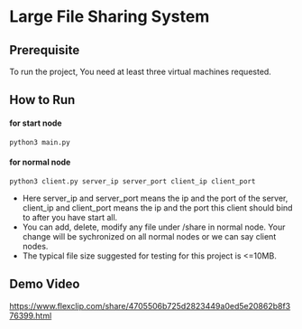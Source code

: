 # Large File Sharing System
## Prerequisite
To run the project, You need at least three virtual machines requested.
## How to Run
#### for start node 
`python3 main.py`
#### for normal node 
`python3 client.py server_ip server_port client_ip client_port`

 * Here server_ip and server_port means the ip and the port of the server, client_ip and client_port means the ip and the port this client should bind to after you have start all.
 * You can add, delete, modify any file under /share in normal node. Your change will be sychronized on all normal nodes or  we can say client nodes.
 * The typical file size suggested for testing for this project is <=10MB.
## Demo Video
https://www.flexclip.com/share/4705506b725d2823449a0ed5e20862b8f376399.html
   
   
